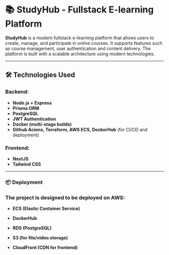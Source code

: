 # 📚 StudyHub - Fullstack E-learning Platform

**StudyHub** is a modern fullstack e-learning platform that allows users to create, manage, and participate in online courses. It supports features such as course management, user authentication and content delivery. The platform is built with a scalable architecture using modern technologies.

---

## 🛠️ Technologies Used

### Backend:
- **Node.js + Express**
- **Prisma ORM**
- **PostgreSQL**
- **JWT Authentication**
- **Docker (multi-stage builds)**
- **Github Acions, Terraform, AWS ECS, DockerHub** (for CI/CD and deployment)

### Frontend:
- **NextJS**
- **Tailwind CSS**
---

### 📦 Deployment
### The project is designed to be deployed on AWS:

- **ECS (Elastic Container Service)**

- **DockerHub**

- **RDS (PostgreSQL)**

- **S3 (for file/video storage)**

- **CloudFront (CDN for frontend)**
